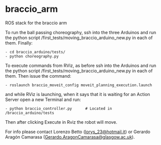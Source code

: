 # braccio_arm
ROS stack for the braccio arm

To run the ball passing choreography, ssh into the three Arduinos and run the python script /first_tests/moving_braccio_arduino_new.py in each of them. Finally:

    - cd braccio_arduino/tests/
    - python choreography.py

To execute commands from RViz, as before ssh into the Arduinos and run the python script /first_tests/moving_braccio_arduino_new.py in each of them. Then issue the command:

    - roslaunch braccio_moveit_config moveit_planning_execution.launch

and while RViz is launching, when it says that it is waiting for an Action Server open a new Terminal and run:

    - python braccio_controller.py      # Located in /braccio_arduino/tests

Then after clicking Execute in Rviz the robot will move.




For info please contact Lorenzo Betto (lorys_23@hotmail.it) or Gerardo Aragón Camarasa (Gerardo.AragonCamarasa@glasgow.ac.uk).
